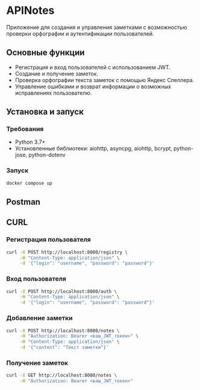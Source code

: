 # APINotes

Приложение для создания и управления заметками с возможностью проверки орфографии и аутентификации пользователей.

## Основные функции

- Регистрация и вход пользователей с использованием JWT.
- Создание и получение заметок.
- Проверка орфографии текста заметок с помощью Яндекс Спеллера.
- Управление ошибками и возврат информации о возможных исправлениях пользователю.

## Установка и запуск

### Требования

- Python 3.7+
- Установленные библиотеки: aiohttp, asyncpg, aiohttp, bcrypt, python-jose, python-dotenv

### Запуск

```bash
docker compose up
```
## Postman




## CURL

### Регистрация пользователя
```bash
curl -X POST http://localhost:8080/registry \
     -H "Content-Type: application/json" \
     -d '{"login": "username", "password": "password"}'
```

### Вход пользователя
```bash
curl -X POST http://localhost:8080/auth \
     -H "Content-Type: application/json" \
     -d '{"login": "username", "password": "password"}'
```

### Добавление заметки
```bash
curl -X POST http://localhost:8080/notes \
     -H "Authorization: Bearer <ваш_JWT_токен>" \
     -H "Content-Type: application/json" \
     -d '{"content": "Текст заметки"}'
```

### Получение заметок
```bash
curl -X GET http://localhost:8080/notes \
     -H "Authorization: Bearer <ваш_JWT_токен>"
```